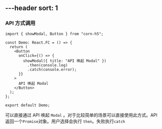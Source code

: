 ---header
sort: 1
---
### API 方式调用

```tsx
import { showModal, Button } from "corn-h5";

const Demo: React.FC = () => {
  return (
    <Button
      onClick={() => {
        showModal({ title: "API 唤起 Modal" })
          .then(console.log)
          .catch(console.error);
      }}
    >
      API 唤起 Modal
    </Button>
  );
};

export default Demo;
```

可以直接通过 API 唤起 `Modal` 。对于比较简单的场景可以直接使用此方式。API 返回一个`Promise`对象。用户选择会执行 `then`。失败执行`catch`
